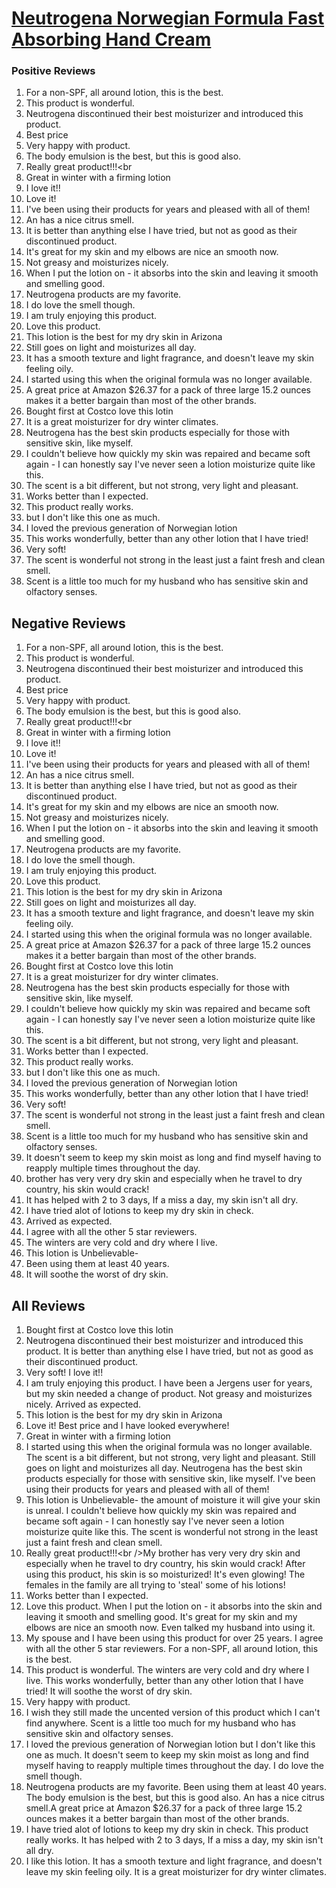 # [Neutrogena Norwegian Formula Fast Absorbing Hand Cream](https://products.checkmycream.com/products/Neutrogena-Norwegian-Formula-Fast-Absorbing-Hand-Cream.html)

### Positive Reviews

<ol>
      <li>For a non-SPF, all around lotion, this is the best.</li>
      <li>This product is wonderful.</li>
      <li>Neutrogena discontinued their best moisturizer and introduced this product.  </li>
      <li>Best price</li>
      <li>Very happy with product.</li>
      <li>The body emulsion is the best, but this is good also.</li>
      <li>Really great product!!!&lt;br</li>
      <li>Great in winter with a firming lotion</li>
      <li>I love it!!</li>
      <li>Love it!  </li>
      <li>I&#x27;ve been using their products for years and pleased with all of them!</li>
      <li>An has a nice citrus smell.</li>
      <li>It is better than anything else I have tried, but not as good as their discontinued product.</li>
      <li>It&#x27;s great for my skin and my elbows are nice an smooth now.  </li>
      <li>Not greasy and moisturizes nicely.</li>
      <li>When I put the lotion on  - it absorbs into the skin and leaving it smooth and smelling good.  </li>
      <li>Neutrogena products are my favorite.</li>
      <li>I do love the smell though.</li>
      <li>I am truly enjoying this product.</li>
      <li>Love this product.  </li>
      <li>This lotion is the best for my dry skin in Arizona</li>
      <li>Still goes on light and moisturizes all day.  </li>
      <li>It has a smooth texture and light fragrance, and doesn&#x27;t leave my skin feeling oily.</li>
      <li>I started using this when the original formula was no longer available.  </li>
      <li>A great price at Amazon $26.37 for a pack of three large 15.2 ounces makes it a better bargain than most of the other brands.</li>
      <li>Bought first at Costco love this lotin</li>
      <li>It is a great moisturizer for dry winter climates.</li>
      <li>Neutrogena has the best skin products especially for those with sensitive skin, like myself.  </li>
      <li>I couldn&#x27;t believe how quickly my skin was repaired and became soft again - I can honestly say I&#x27;ve never seen a lotion moisturize quite like this.</li>
      <li>The scent is a bit different, but not strong, very light and pleasant.  </li>
      <li>Works better than I expected.</li>
      <li>This product really works.  </li>
      <li>but I don&#x27;t like this one as much.</li>
      <li>I loved the previous generation of Norwegian lotion</li>
      <li>This works wonderfully, better than any other lotion that I have tried!</li>
      <li>Very soft!</li>
      <li>The scent is wonderful not strong in the least just a faint fresh and clean smell.</li>
      <li>Scent is a little too much for my husband who has sensitive skin and olfactory senses.</li>
</ol>


<h2>Negative Reviews</h2>
<ol>
<li> For a non-SPF, all around lotion, this is the best.</li>
<li> This product is wonderful.</li>
<li> Neutrogena discontinued their best moisturizer and introduced this product.  </li>
<li> Best price</li>
<li> Very happy with product.</li>
<li> The body emulsion is the best, but this is good also.</li>
<li> Really great product!!!&lt;br</li>
<li> Great in winter with a firming lotion</li>
<li> I love it!!</li>
<li> Love it!  </li>
<li> I&#x27;ve been using their products for years and pleased with all of them!</li>
<li> An has a nice citrus smell.</li>
<li> It is better than anything else I have tried, but not as good as their discontinued product.</li>
<li> It&#x27;s great for my skin and my elbows are nice an smooth now.  </li>
<li> Not greasy and moisturizes nicely.</li>
<li> When I put the lotion on  - it absorbs into the skin and leaving it smooth and smelling good.  </li>
<li> Neutrogena products are my favorite.</li>
<li> I do love the smell though.</li>
<li> I am truly enjoying this product.</li>
<li> Love this product.  </li>
<li> This lotion is the best for my dry skin in Arizona</li>
<li> Still goes on light and moisturizes all day.  </li>
<li> It has a smooth texture and light fragrance, and doesn&#x27;t leave my skin feeling oily.</li>
<li> I started using this when the original formula was no longer available.  </li>
<li> A great price at Amazon $26.37 for a pack of three large 15.2 ounces makes it a better bargain than most of the other brands.</li>
<li> Bought first at Costco love this lotin</li>
<li> It is a great moisturizer for dry winter climates.</li>
<li> Neutrogena has the best skin products especially for those with sensitive skin, like myself.  </li>
<li> I couldn&#x27;t believe how quickly my skin was repaired and became soft again - I can honestly say I&#x27;ve never seen a lotion moisturize quite like this.</li>
<li> The scent is a bit different, but not strong, very light and pleasant.  </li>
<li> Works better than I expected.</li>
<li> This product really works.  </li>
<li> but I don&#x27;t like this one as much.</li>
<li> I loved the previous generation of Norwegian lotion</li>
<li> This works wonderfully, better than any other lotion that I have tried!</li>
<li> Very soft!</li>
<li> The scent is wonderful not strong in the least just a faint fresh and clean smell.</li>
<li> Scent is a little too much for my husband who has sensitive skin and olfactory senses.</li>
<li> It doesn&#x27;t seem to keep my skin moist as long and find myself having to reapply multiple times throughout the day.</li>
<li> brother has very very dry skin and especially when he travel to dry country, his skin would crack!</li>
<li> It has helped with 2 to 3 days, If a miss a day, my skin isn&#x27;t all dry.</li>
<li> I have tried alot of lotions to keep my dry skin in check.  </li>
<li> Arrived as expected.</li>
<li> I agree with all the other 5 star reviewers.  </li>
<li> The winters are very cold and dry where I live.</li>
<li> This lotion is Unbelievable-</li>
<li> Been using them at least 40 years.</li>
<li> It will soothe the worst of dry skin.</li>
</ol>

<h2>All Reviews</h2>

<ol>
    <li> Bought first at Costco love this lotin</li>
    <li> Neutrogena discontinued their best moisturizer and introduced this product.  It is better than anything else I have tried, but not as good as their discontinued product.</li>
    <li> Very soft! I love it!!</li>
    <li> I am truly enjoying this product. I have been a Jergens user for years, but my skin needed a change of product. Not greasy and moisturizes nicely. Arrived as expected.</li>
    <li> This lotion is the best for my dry skin in Arizona</li>
    <li> Love it!  Best price and I have looked everywhere!</li>
    <li> Great in winter with a firming lotion</li>
    <li> I started using this when the original formula was no longer available.  The scent is a bit different, but not strong, very light and pleasant.  Still goes on light and moisturizes all day.  Neutrogena has the best skin products especially for those with sensitive skin, like myself.  I&#x27;ve been using their products for years and pleased with all of them!</li>
    <li> This lotion is Unbelievable- the amount of moisture it will give your skin is unreal. I couldn&#x27;t believe how quickly my skin was repaired and became soft again - I can honestly say I&#x27;ve never seen a lotion moisturize quite like this. The scent is wonderful not strong in the least just a faint fresh and clean smell.</li>
    <li> Really great product!!!&lt;br /&gt;My brother has very very dry skin and especially when he travel to dry country, his skin would crack! After using this product, his skin is so moisturized! It&#x27;s even glowing! The females in the family are all trying to &#x27;steal&#x27; some of his lotions!</li>
    <li> Works better than I expected.</li>
    <li> Love this product.  When I put the lotion on  - it absorbs into the skin and leaving it smooth and smelling good.  It&#x27;s great for my skin and my elbows are nice an smooth now.  Even talked my husband into using it.</li>
    <li> My spouse and I have been using this product for over 25 years.  I agree with all the other 5 star reviewers.  For a non-SPF, all around lotion, this is the best.</li>
    <li> This product is wonderful. The winters are very cold and dry where I live. This works wonderfully, better than any other lotion that I have tried! It will soothe the worst of dry skin.</li>
    <li> Very happy with product.</li>
    <li> I wish they still made the uncented version of this product which I can&#x27;t find anywhere.  Scent is a little too much for my husband who has sensitive skin and olfactory senses.</li>
    <li> I loved the previous generation of Norwegian lotion but I don&#x27;t like this one as much. It doesn&#x27;t seem to keep my skin moist as long and find myself having to reapply multiple times throughout the day. I do love the smell though.</li>
    <li> Neutrogena products are my favorite. Been using them at least 40 years. The body emulsion is the best, but this is good also. An has a nice citrus smell.A great price at Amazon $26.37 for a pack of three large 15.2 ounces makes it a better bargain than most of the other brands.</li>
    <li> I have tried alot of lotions to keep my dry skin in check.  This product really works.  It has helped with 2 to 3 days, If a miss a day, my skin isn&#x27;t all dry.</li>
    <li> I like this lotion. It has a smooth texture and light fragrance, and doesn&#x27;t leave my skin feeling oily. It is a great moisturizer for dry winter climates.</li>
</ol>




